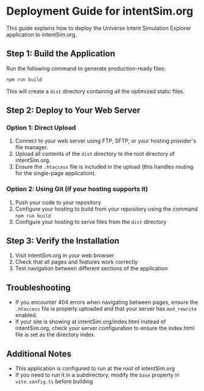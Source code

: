 
# Deployment Guide for intentSim.org

This guide explains how to deploy the Universe Intent Simulation Explorer application to intentSim.org.

## Step 1: Build the Application

Run the following command to generate production-ready files:

```bash
npm run build
```

This will create a `dist` directory containing all the optimized static files.

## Step 2: Deploy to Your Web Server

### Option 1: Direct Upload
1. Connect to your web server using FTP, SFTP, or your hosting provider's file manager.
2. Upload all contents of the `dist` directory to the root directory of intentSim.org.
3. Ensure the `.htaccess` file is included in the upload (this handles routing for the single-page application).

### Option 2: Using Git (if your hosting supports it)
1. Push your code to your repository
2. Configure your hosting to build from your repository using the command `npm run build`
3. Configure your hosting to serve files from the `dist` directory

## Step 3: Verify the Installation
1. Visit intentSim.org in your web browser
2. Check that all pages and features work correctly
3. Test navigation between different sections of the application

## Troubleshooting

- If you encounter 404 errors when navigating between pages, ensure the `.htaccess` file is properly uploaded and that your server has `mod_rewrite` enabled.
- If your site is showing at intentSim.org/index.html instead of intentSim.org, check your server configuration to ensure the index.html file is set as the directory index.

## Additional Notes

- This application is configured to run at the root of intentSim.org
- If you need to run it in a subdirectory, modify the `base` property in `vite.config.ts` before building
